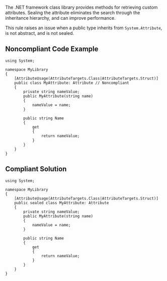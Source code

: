 
The .NET framework class library provides methods for retrieving custom attributes. Sealing the attribute eliminates the search through the<br>inheritance hierarchy, and can improve performance.

This rule raises an issue when a public type inherits from `System.Attribute`, is not abstract, and is not sealed.

## Noncompliant Code Example


    using System;
    
    namespace MyLibrary
    {
        [AttributeUsage(AttributeTargets.Class|AttributeTargets.Struct)]
        public class MyAttribute: Attribute // Noncompliant
        {
            private string nameValue;
            public MyAttribute(string name)
            {
                nameValue = name;
            }
    
            public string Name
            {
                get
                {
                    return nameValue;
                }
            }
        }
    }


## Compliant Solution


    using System;
    
    namespace MyLibrary
    {
        [AttributeUsage(AttributeTargets.Class|AttributeTargets.Struct)]
        public sealed class MyAttribute: Attribute
        {
            private string nameValue;
            public MyAttribute(string name)
            {
                nameValue = name;
            }
    
            public string Name
            {
                get
                {
                    return nameValue;
                }
            }
        }
    }

